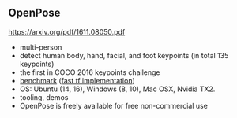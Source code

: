 

## OpenPose

https://arxiv.org/pdf/1611.08050.pdf

- multi-person
- detect human body, hand, facial, and foot keypoints (in total 135 keypoints)
- the first in COCO 2016 keypoints challenge
- [benchmark](https://docs.google.com/spreadsheets/d/1-DynFGvoScvfWDA1P4jDInCkbD4lg0IKOYbXgEq0sK0/edit#gid=0) ([fast tf implementation](https://github.com/ildoonet/tf-pose-estimation))
- OS: Ubuntu (14, 16), Windows (8, 10), Mac OSX, Nvidia TX2.
- tooling, demos
- OpenPose is freely available for free non-commercial use


